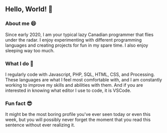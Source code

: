 ## Hello, World! 👋

### About me 😄
Since early 2020, I am your typical lazy Canadian programmer that flies under the radar. I enjoy experimenting with different programming languages and creating projects for fun in my spare time. I also enjoy sleeping way too much.

### What I do 🤔
I regularly code with Javascript, PHP, SQL, HTML, CSS, and Processing. These languages are what I feel most comfortable with, and I am constantly working to improve my skills and abilities with them. And if you are interested in knowing what editor I use to code, it is VSCode.

###  Fun fact 😎
It might be the most boring profile you've ever seen today or even this week, but you will possibly never forget the moment that you read this sentence without ever realizing it.


<!--
**Paradockz/Paradockz** is a ✨ _special_ ✨ repository because its `README.md` (this file) appears on your GitHub profile.

Here are some ideas to get you started:

- 🔭 I’m currently working on ...
- 🌱 I’m currently learning ...
- 👯 I’m looking to collaborate on ...
- 🤔 I’m looking for help with ...
- 💬 Ask me about ...
- 📫 How to reach me: ...
- 😄 Pronouns: ...
- ⚡ Fun fact: ...
-->
